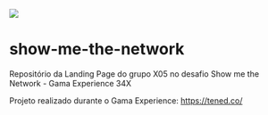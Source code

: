 ![](https://img.shields.io/github/license/Ralfargon/maratonandosuaserie)

# show-me-the-network
Repositório da Landing Page do grupo X05 no desafio Show me the Network - Gama Experience 34X

Projeto realizado durante o Gama Experience:
https://tened.co/
